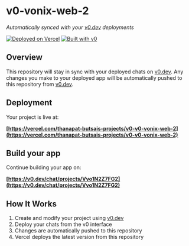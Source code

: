 # v0-vonix-web-2

*Automatically synced with your [v0.dev](https://v0.dev) deployments*

[![Deployed on Vercel](https://img.shields.io/badge/Deployed%20on-Vercel-black?style=for-the-badge&logo=vercel)](https://vercel.com/thanapat-butsais-projects/v0-v0-vonix-web-2)
[![Built with v0](https://img.shields.io/badge/Built%20with-v0.dev-black?style=for-the-badge)](https://v0.dev/chat/projects/Vvo1N2Z7FG2)

## Overview

This repository will stay in sync with your deployed chats on [v0.dev](https://v0.dev).
Any changes you make to your deployed app will be automatically pushed to this repository from [v0.dev](https://v0.dev).

## Deployment

Your project is live at:

**[https://vercel.com/thanapat-butsais-projects/v0-v0-vonix-web-2](https://vercel.com/thanapat-butsais-projects/v0-v0-vonix-web-2)**

## Build your app

Continue building your app on:

**[https://v0.dev/chat/projects/Vvo1N2Z7FG2](https://v0.dev/chat/projects/Vvo1N2Z7FG2)**

## How It Works

1. Create and modify your project using [v0.dev](https://v0.dev)
2. Deploy your chats from the v0 interface
3. Changes are automatically pushed to this repository
4. Vercel deploys the latest version from this repository
